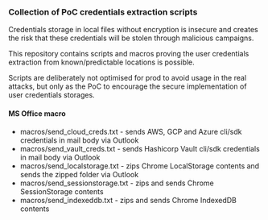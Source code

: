 ### Collection of PoC credentials extraction scripts

Credentials storage in local files without encryption is insecure and creates the risk that these credentials will be stolen through malicious campaigns.

This repository contains scripts and macros proving the user credentials extraction from known/predictable locations is possible. 

Scripts are deliberately not optimised for prod to avoid usage in the real attacks, but only as the PoC to encourage the secure implementation of user credentials storages.

#### MS Office macro

* macros/send_cloud_creds.txt - sends AWS, GCP and Azure cli/sdk credentials in mail body via Outlook
* macros/send_vault_creds.txt - sends Hashicorp Vault cli/sdk credentials in mail body via Outlook
* macros/send_localstorage.txt - zips Chrome LocalStorage contents and sends the zipped folder via Outlook
* macros/send_sessionstorage.txt - zips and sends Chrome SessionStorage contents
* macros/send_indexeddb.txt - zips and sends Chrome IndexedDB contents